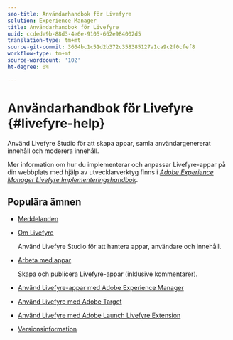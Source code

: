 ```yaml
---
seo-title: Användarhandbok för Livefyre
solution: Experience Manager
title: Användarhandbok för Livefyre
uuid: ccdede9b-88d3-4e6e-9105-662e984002d5
translation-type: tm+mt
source-git-commit: 3664bc1c51d2b372c358385127a1ca9c2f0cfef8
workflow-type: tm+mt
source-wordcount: '102'
ht-degree: 0%

---
```



# Användarhandbok för Livefyre {#livefyre-help}

Använd Livefyre Studio för att skapa appar, samla användargenererat innehåll och moderera innehåll.

Mer information om hur du implementerar och anpassar Livefyre-appar på din webbplats med hjälp av utvecklarverktyg finns i [*Adobe Experience Manager Livefyre Implementeringshandbok*](/help/implementation/home.md).

## Populära ämnen

* [Meddelanden](c-anouncements.md#c_anouncements)

* [Om Livefyre](c-product.md#c_product)

   Använd Livefyre Studio för att hantera appar, användare och innehåll.

* [Arbeta med appar](c-about-apps/c-about-apps.md#c_about_apps)

   Skapa och publicera Livefyre-appar (inklusive kommentarer).

* [Använd Livefyre-appar med Adobe Experience Manager](https://helpx.adobe.com/experience-manager/6-4/sites/administering/using/livefyre.html)


* [Använd Livefyre med Adobe Target](/help/using/c-library/livefyre-target.md)

* [Använd Livefyre med Adobe Launch Livefyre Extension](https://docs.adobelaunch.com/extension-reference/web/adobe-livefyre-extension)

* [Versionsinformation](c-rn/c-rn.md#c_rn)


